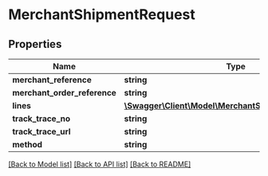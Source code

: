 # MerchantShipmentRequest

## Properties
Name | Type | Description | Notes
------------ | ------------- | ------------- | -------------
**merchant_reference** | **string** |  | 
**merchant_order_reference** | **string** |  | 
**lines** | [**\Swagger\Client\Model\MerchantShipmentLineRequest[]**](MerchantShipmentLineRequest.md) |  | 
**track_trace_no** | **string** |  | [optional] 
**track_trace_url** | **string** |  | [optional] 
**method** | **string** |  | [optional] 

[[Back to Model list]](../README.md#documentation-for-models) [[Back to API list]](../README.md#documentation-for-api-endpoints) [[Back to README]](../README.md)


